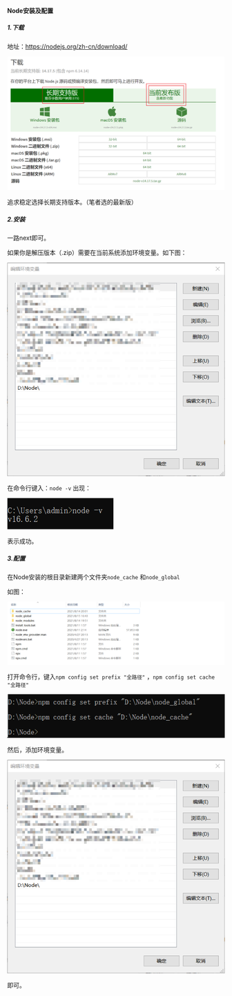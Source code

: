 #### Node安装及配置

##### 1.下载

地址：https://nodejs.org/zh-cn/download/

![](img/Node下载1.png)

追求稳定选择长期支持版本。（笔者选的最新版）

##### 2.安装

一路next即可。

如果你是解压版本（.zip）需要在当前系统添加环境变量。如下图：

![](img/Node添加环境变量1.png)

在命令行键入：`node -v`	出现：

![](img/Node添加环境变量2.png)

表示成功。

##### 3.配置

在Node安装的根目录新建两个文件夹`node_cache`	和`node_global`

如图：

![](img/Node配置1.png)

打开命令行，键入`npm config set prefix "全路径"`	，`npm config set cache "全路径"`

![](img/Node配置2.png)

然后，添加环境变量。

![](img/Node添加环境变量1.png)

即可。